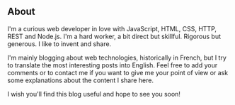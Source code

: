 <!--VarStream
title=About Nicolas Froidure
description=Read how i define myself. My thoughts, not those of my family.
shortTitle=About
shortDesc=Learn more about me
keywords.+=about
keywords.+=developer
keywords.+=nodejs
keywords.+=JavaScript
keywords.+=Nicolas
keywords.+=Froidure
lang=en
location=US
-->

## About

I'm a curious web developer in love with JavaScript, HTML, CSS, HTTP, REST and
 Node.js. I'm a hard worker, a bit direct but skillful. Rigorous but generous.
 I like to invent and share.

I'm mainly blogging about web technologies, historically in French, but I try
 to translate the most interesting posts into English. Feel free to add your
 comments or to contact me if you want to give me your point of view or ask some
 explanations about the content I share here.

I wish you'll find this blog useful and hope to see you soon!
